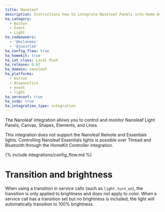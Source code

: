 ```yaml
---
title: Nanoleaf
description: Instructions how to integrate Nanoleaf Panels into Home Assistant.
ha_category:
  - Button
  - Event
  - Light
ha_codeowners:
  - '@milanmeu'
  - '@joostlek'
ha_config_flow: true
ha_homekit: true
ha_iot_class: Local Push
ha_release: 0.67
ha_domain: nanoleaf
ha_platforms:
  - button
  - diagnostics
  - event
  - light
ha_zeroconf: true
ha_ssdp: true
ha_integration_type: integration
---
```


The Nanoleaf integration allows you to control and monitor Nanoleaf Light Panels, Canvas, Shapes, Elements, and Lines.

This integration does not support the Nanoleaf Remote and Essentials lights. Controlling Nanoleaf Essentials lights is possible over Thread and Bluetooth through the HomeKit Controller integration.

{% include integrations/config_flow.md %}

# Transition and brightness

When using a transition in service calls (such as `light.turn_on`), the transition is only applied to brightness and does not apply to color. When a service call has a transition set but no brightness is included, the light will automatically transition to 100% brightness.
